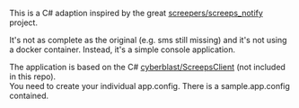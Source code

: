 This is a C# adaption inspired by the great [screepers/screeps_notify](https://github.com/screepers/screeps_notify) project. 

It's not as complete as the original (e.g. sms still missing) and it's not using a docker container. Instead, it's a simple console application. 

The application is based on the C# [cyberblast/ScreepsClient](https://github.com/cyberblast/ScreepsClient) (not included in this repo).  
You need to create your individual app.config. There is a sample.app.config contained.
